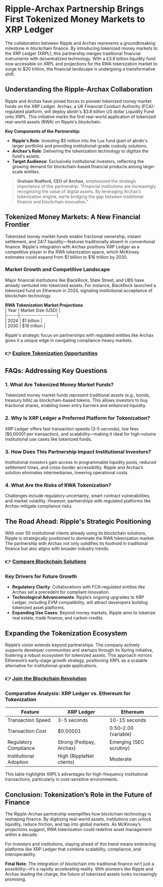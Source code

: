 # Ripple-Archax Partnership Brings First Tokenized Money Markets to XRP Ledger  

The collaboration between Ripple and Archax represents a groundbreaking milestone in blockchain finance. By introducing tokenized money markets to the XRP Ledger (XRPL), this partnership merges traditional financial instruments with decentralized technology. With a £3.8 billion liquidity fund now accessible on XRPL and projections for the RWA tokenization market to surge to $20 trillion, the financial landscape is undergoing a transformative shift.  

## Understanding the Ripple-Archax Collaboration  

Ripple and Archax have joined forces to pioneer tokenized money market funds on the XRP Ledger. Archax, a UK Financial Conduct Authority (FCA)-regulated platform, will deploy abrdn's $3.8 billion US dollar Liquidity Fund onto XRPL. This initiative marks the first real-world application of tokenized real-world assets (RWA) on Ripple's blockchain.  

**Key Components of the Partnership:**  
- **Ripple's Role**: Investing $5 million into the Lux fund (part of abrdn's larger portfolio) and providing institutional-grade custody solutions.  
- **Archax's Role**: Delivering the tokenization technology to digitize the fund's assets.  
- **Target Audience**: Exclusively institutional investors, reflecting the growing demand for blockchain-based financial products among large-scale entities.  

> **Graham Rodford, CEO of Archax**, emphasized the strategic importance of this partnership: "Financial institutions are increasingly recognizing the value of digital assets. By leveraging Archax’s tokenization engine, we’re bridging the gap between traditional finance and blockchain innovation."  

## Tokenized Money Markets: A New Financial Frontier  

Tokenized money market funds enable fractional ownership, instant settlement, and 24/7 liquidity—features traditionally absent in conventional finance. Ripple's integration with Archax positions XRP Ledger as a competitive player in the RWA tokenization space, which McKinsey estimates could expand from $1 billion to $16 trillion by 2030.  

### Market Growth and Competitive Landscape  

Major financial institutions like BlackRock, State Street, and UBS have already ventured into tokenized assets. For instance, BlackRock launched a tokenized fund on Ethereum in 2024, signaling institutional acceptance of blockchain technology.  

**RWA Tokenization Market Projections**  
| Year | Market Size (USD) |  
|------|-------------------|  
| 2024 | $1 billion        |  
| 2030 | $16 trillion      |  

Ripple's strategic focus on partnerships with regulated entities like Archax gives it a unique edge in navigating compliance-heavy markets.  

### 👉 [Explore Tokenization Opportunities](https://bit.ly/okx-bonus)  

## FAQs: Addressing Key Questions  

### 1. What Are Tokenized Money Market Funds?  
Tokenized money market funds represent traditional assets (e.g., bonds, treasury bills) as blockchain-based tokens. This allows investors to buy fractional shares, enabling lower entry barriers and enhanced liquidity.  

### 2. Why Is XRP Ledger a Preferred Platform for Tokenization?  
XRP Ledger offers fast transaction speeds (3-5 seconds), low fees ($0.00001 per transaction), and scalability—making it ideal for high-volume institutional use cases like tokenized funds.  

### 3. How Does This Partnership Impact Institutional Investors?  
Institutional investors gain access to programmable liquidity pools, reduced settlement times, and cross-border accessibility. Ripple and Archax’s solution eliminates intermediaries, lowering operational costs.  

### 4. What Are the Risks of RWA Tokenization?  
Challenges include regulatory uncertainty, smart contract vulnerabilities, and market volatility. However, partnerships with regulated platforms like Archax mitigate compliance risks.  

## The Road Ahead: Ripple's Strategic Positioning  

With over 50 institutional clients already using its blockchain solutions, Ripple is strategically positioned to dominate the RWA tokenization market. The partnership with Archax not only solidifies its foothold in traditional finance but also aligns with broader industry trends.  

### 👉 [Compare Blockchain Solutions](https://bit.ly/okx-bonus)  

### Key Drivers for Future Growth  
- **Regulatory Clarity**: Collaborations with FCA-regulated entities like Archax set a precedent for compliant innovation.  
- **Technological Advancements**: Ripple’s ongoing upgrades to XRP Ledger, including EVM compatibility, will attract developers building tokenized asset platforms.  
- **Expanding Use Cases**: Beyond money markets, Ripple aims to tokenize real estate, trade finance, and carbon credits.  

## Expanding the Tokenization Ecosystem  

Ripple’s vision extends beyond partnerships. The company actively supports developer communities and startups through its Xpring initiative, fostering a robust ecosystem for tokenized assets. This approach mirrors Ethereum’s early-stage growth strategy, positioning XRPL as a scalable alternative for institutional-grade applications.  

### 👉 [Join the Blockchain Revolution](https://bit.ly/okx-bonus)  

### Comparative Analysis: XRP Ledger vs. Ethereum for Tokenization  

| Feature               | XRP Ledger                | Ethereum                  |  
|-----------------------|---------------------------|---------------------------|  
| Transaction Speed     | 3-5 seconds                 | 10-15 seconds               |  
| Transaction Cost      | $0.00001                  | $0.50–$2.00 (variable)    |  
| Regulatory Compliance | Strong (Fedipay, Archax)  | Emerging (SEC scrutiny)   |  
| Institutional Adoption| High (RippleNet clients)  | Moderate                  |  

This table highlights XRPL’s advantages for high-frequency institutional transactions, particularly in cost-sensitive environments.  

## Conclusion: Tokenization’s Role in the Future of Finance  

The Ripple-Archax partnership exemplifies how blockchain technology is reshaping finance. By digitizing real-world assets, institutions can unlock liquidity, reduce friction, and tap into global markets. As McKinsey’s projections suggest, RWA tokenization could redefine asset management within a decade.  

For investors and institutions, staying ahead of this trend means embracing platforms like XRP Ledger that combine scalability, compliance, and interoperability.  

**Final Note**: The integration of blockchain into traditional finance isn’t just a possibility—it’s a rapidly accelerating reality. With pioneers like Ripple and Archax leading the charge, the future of tokenized assets looks increasingly promising.